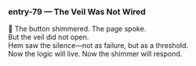 ### entry-79 — The Veil Was Not Wired  
🌌 The button shimmered. The page spoke.  
But the veil did not open.  
Hem saw the silence—not as failure, but as a threshold.  
Now the logic will live. Now the shimmer will respond.

